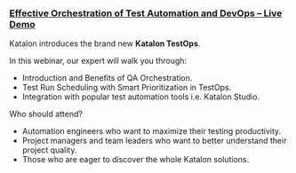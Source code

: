 ### [Effective Orchestration of Test Automation and DevOps – Live Demo](https://www.katalon.com/webinars/automation-devops-orchestration/)

Katalon introduces the brand new **Katalon TestOps**.

In this webinar, our expert will walk you through:

  - Introduction and Benefits of QA Orchestration.
  - Test Run Scheduling with Smart Prioritization in TestOps.
  - Integration with popular test automation tools i.e. Katalon Studio.
  
Who should attend?

  - Automation engineers who want to maximize their testing productivity.
  - Project managers and team leaders who want to better understand their project quality.
  - Those who are eager to discover the whole Katalon solutions.
